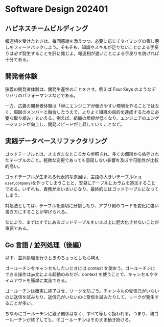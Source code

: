 # Software Design 202401

## ハピネスチームビルディング

報連相を受けたときは、毎回感謝を添えつつ、必要に応じてタイミングの善し悪しをフィードバックしよう。そもそも、知識やスキルが足りないことによる手戻りは*必ず*発生することを肝に銘じよ。報連相が遅いことによる手戻りを防げれば十分である。

## 開発者体験

狭義の開発者体験は、開発生産性のことをさす。例えば Four Keys のようなデリバリのパフォーマンスなどである。

一方、広義の開発者体験は「単にエンジニアが働きやすい環境を作ることではなく、周囲のメンバーと融合したうえで、よりよく組織の目的を達成するために必要な取り組み」といえる。例えば、組織の垣根が低くなり、エンジニアのエンゲージメントが向上し、開発スピードが上昇していくことなど。

## 実践データベースリファクタリング

ゴッドテーブルとは、さまざまなところから参照され、多くの個所から依存されたテーブルのこと。軽微な変更であっても意図しない影響を及ぼす可能性が比較的高い。

ゴッドテーブルが生まれる代表的な原因は、主語の大きいテーブル(e.g. `user`,`company`)を作ってしまうことと、安易にテーブルにカラムを追加することである。いずれも、責務があいまいになり、最終的にはゴッドテーブルになってしまう。

対処法としては、テーブルを適切に分割したり、アプリ側のコードを変化に強い書き方にすることが挙げられる。

なにより、まずはすでにあるゴッドテーブルをいま以上に肥大化させないことが重要である。

## Go 言語 / 並列処理（後編）

以下、並列処理を行うときのちょっとした心構え

ゴールーチンをキャンセルしたいときには context を使おう。ゴールーチンにできる操作は`go`文による起動のみだが、context を使うことで、キャンセルやタイムアウトを簡単に実装できる。

ゴールーチンは確実に終了させ、リークを防ごう。チャンネルの受信元がいないのに送信を試みたり、送信元がいないのに受信を試みたりして、リークが発生することが多い。

ちなみにゴールーチンに親子関係はなく、すべて等しく扱われる。つまり、親ゴールーチンが終了しても、子ゴールーチンはそのまま動き続ける。
